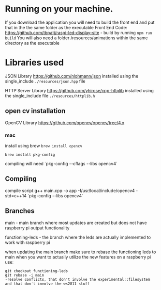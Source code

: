 # Running on your machine.

If you download the application you will need to build the front end and put that in the the same folder as the executable
Front End Code: https://github.com/tbpatj/raspi-led-display-site - build by running `npm run build`
You will also need a folder /resources/animations within the same directory as the executable

# Libraries used

JSON Library
https://github.com/nlohmann/json
installed using the single_include `./resources/json.hpp` file

HTTP Server Library
https://github.com/yhirose/cpp-httplib
installed using the single_include file `./resources/httplib.h`

## open cv installation

OpenCV Library
https://github.com/opencv/opencv/tree/4.x

### mac

install using brew
`brew install opencv`

`brew install pkg-config`

compiling will need \`pkg-config --cflags --libs opencv4\`

## Compiling

<!-- compile script
`g++ main.cpp -o app -std=c++11`

`g++ main.cpp -o app \`pkg-config --cflags --libs opencv4\`` -->

compile script
g++ main.cpp -o app -I/usr/local/include/opencv4 -std=c++14 \`pkg-config --libs opencv4\`

## Branches

main - main branch where most updates are created but does not have raspberry pi output functionality

functioning-leds - the branch where the leds are actually implemented to work with raspberry pi

when updating the main branch make sure to rebase the functioning leds to main when you want to actually utilize the new features on a raspberry pi
use:

```
git checkout functioning-leds
git rebase -i main
-resolve conflicts, that don't involve the experimental::filesystem and that don't involve the ws2811 stuff
```
